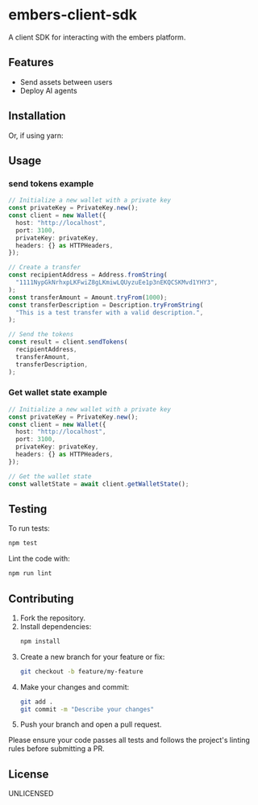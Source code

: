 # embers-client-sdk

A client SDK for interacting with the embers platform.

## Features

- Send assets between users
- Deploy AI agents

## Installation

Or, if using yarn:

## Usage

### send tokens example

```typescript
// Initialize a new wallet with a private key
const privateKey = PrivateKey.new();
const client = new Wallet({
  host: "http://localhost",
  port: 3100,
  privateKey: privateKey,
  headers: {} as HTTPHeaders,
});

// Create a transfer
const recipientAddress = Address.fromString(
  "1111NypGkNrhxpLKFwiZ8gLKmiwLQUyzuEe1p3nEKQCSKMvd1YHY3",
);
const transferAmount = Amount.tryFrom(1000);
const transferDescription = Description.tryFromString(
  "This is a test transfer with a valid description.",
);

// Send the tokens
const result = client.sendTokens(
  recipientAddress,
  transferAmount,
  transferDescription,
);
```

### Get wallet state example

```typescript
// Initialize a new wallet with a private key
const privateKey = PrivateKey.new();
const client = new Wallet({
  host: "http://localhost",
  port: 3100,
  privateKey: privateKey,
  headers: {} as HTTPHeaders,
});

// Get the wallet state
const walletState = await client.getWalletState();
```

## Testing

To run tests:

```bash
npm test
```

Lint the code with:

```bash
npm run lint
```

## Contributing

1. Fork the repository.
2. Install dependencies:
   ```bash
   npm install
   ```
3. Create a new branch for your feature or fix:
   ```bash
   git checkout -b feature/my-feature
   ```
4. Make your changes and commit:
   ```bash
   git add .
   git commit -m "Describe your changes"
   ```
5. Push your branch and open a pull request.

Please ensure your code passes all tests and follows the project's linting rules before submitting a PR.

## License

UNLICENSED
